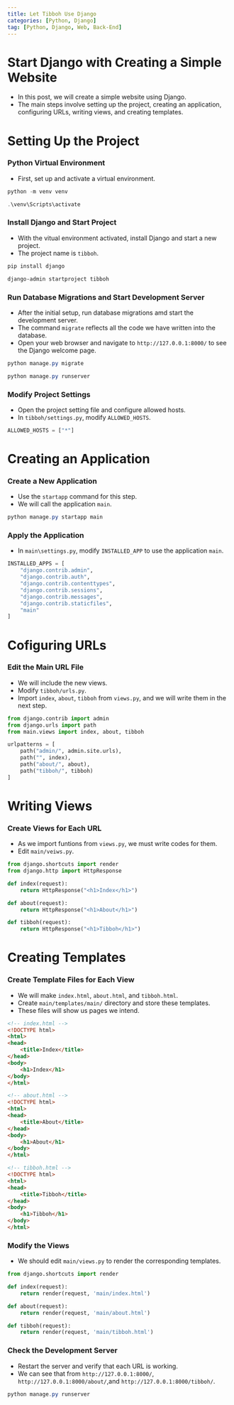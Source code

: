```yaml
---
title: Let Tibboh Use Django
categories: [Python, Django]
tag: [Python, Django, Web, Back-End]
---
```


# Start Django with Creating a Simple Website
- In this post, we will create a simple website using Django.
- The main steps involve setting up the project, creating an application, configuring URLs, writing views, and creating templates.
 
# Setting Up the Project
### Python Virtual Environment
- First, set up and activate a virtual environment.

```powershell
python -m venv venv
```

```powershell
.\venv\Scripts\activate
```

### Install Django and Start Project
- With the vitual environment activated, install Django and start a new project.
- The project name is `tibboh`.

```powershell
pip install django
```

```powershell
django-admin startproject tibboh
```

### Run Database Migrations and Start Development Server
- After the initial setup, run database migrations amd start the development server.
- The command `migrate` reflects all the code we have written into the database.
- Open your web browser and navigate to `http://127.0.0.1:8000/` to see the Django welcome page.

```powershell
python manage.py migrate
```

```powershell
python manage.py runserver
```

### Modify Project Settings
- Open the project setting file and configure allowed hosts.
- In `tibboh/settings.py`, modify `ALLOWED_HOSTS`.
```python
ALLOWED_HOSTS = ["*"]
```

# Creating an Application
### Create a New Application
- Use the `startapp` command for this step.
- We will call the application `main`.

```powershell
python manage.py startapp main
```

### Apply the Application
- In `main\settings.py`, modify `INSTALLED_APP` to use the application `main`.

```python
INSTALLED_APPS = [
    "django.contrib.admin",
    "django.contrib.auth",
    "django.contrib.contenttypes",
    "django.contrib.sessions",
    "django.contrib.messages",
    "django.contrib.staticfiles",
    "main"
]
```

# Cofiguring URLs
### Edit the Main URL File
- We will include the new views.
- Modify `tibboh/urls.py`.
- Import `index`, `about`, `tibboh` from `views.py`, and we will write them in the next step.

```python
from django.contrib import admin
from django.urls import path
from main.views import index, about, tibboh

urlpatterns = [
    path("admin/", admin.site.urls),
    path("", index),
    path("about/", about),
    path("tibboh/", tibboh)
]
```

# Writing Views
### Create Views for Each URL
- As we import funtions from `views.py`, we must write codes for them.
- Edit `main/veiws.py`.

```python
from django.shortcuts import render
from django.http import HttpResponse

def index(request):
    return HttpResponse("<h1>Index</h1>")

def about(request):
    return HttpResponse("<h1>About</h1>")

def tibboh(request):
    return HttpResponse("<h1>Tibboh</h1>")
```

# Creating Templates
### Create Template Files for Each View
- We will make `index.html`, `about.html`, and `tibboh.html`.
- Create `main/templates/main/` directory and store these templates.
- These files will show us pages we intend.

```html
<!-- index.html -->
<!DOCTYPE html>
<html>
<head>
    <title>Index</title>
</head>
<body>
    <h1>Index</h1>
</body>
</html>
```

```html
<!-- about.html -->
<!DOCTYPE html>
<html>
<head>
    <title>About</title>
</head>
<body>
    <h1>About</h1>
</body>
</html>
```

```html
<!-- tibboh.html -->
<!DOCTYPE html>
<html>
<head>
    <title>Tibboh</title>
</head>
<body>
    <h1>Tibboh</h1>
</body>
</html>
```

### Modify the Views
- We should edit `main/views.py` to render the corresponding templates.

```python
from django.shortcuts import render

def index(request):
    return render(request, 'main/index.html')

def about(request):
    return render(request, 'main/about.html')

def tibboh(request):
    return render(request, 'main/tibboh.html')
```

### Check the Development Server
- Restart the server and verify that each URL is working.
- We can see that from `http://127.0.0.1:8000/`, `http://127.0.0.1:8000/about/`,and `http://127.0.0.1:8000/tibboh/`.

```powershell
python manage.py runserver
```